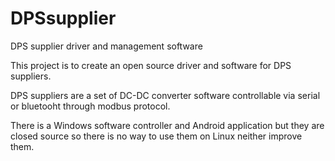 # DPSsupplier
DPS supplier driver and management software

This project is to create an open source driver and software for DPS suppliers.

DPS suppliers are a set of DC-DC converter software controllable via serial or bluetooht through modbus protocol.

There is a Windows software controller and Android application but they are closed source so there is no way to use them on Linux neither improve them.
